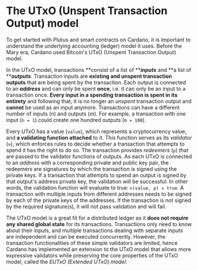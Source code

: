 # The UTxO (Unspent Transaction Output) model

To get started with Plutus and smart contracts on Cardano, it is important to understand the underlying accounting (ledger) model it uses. Before the Mary era, Cardano used Bitcoin's UTxO (Unspent Transaction Output) model.

In the UTxO model, transactions **consist of a list of **_**inputs**_ and **a list of **_**outputs**_. Transaction inputs are **existing and unspent transaction outputs** that are being spent by the transaction. Each output is connected to an _**address**_ and can only be spent **once**, i.e. it can only be an input to a transaction once. **Every input in a spending transaction is spent in its entirety** and following that, it is no longer an _unspent_ transaction output and **cannot** be used as an input anymore. Transactions can have a different number of inputs (_n_) and outputs (_m_). For example, a transaction with one input (`n = 1`) could create one hundred outputs (`m = 100`).

Every UTxO has a value (`value`), which represents a cryptocurrency value, and **a validating function attached** to it. This function serves as its _validator_ (`ν`), which enforces rules to decide whether a transaction that attempts to spend it has the right to do so. The transaction provides _redeemers_ (`ρ`) that are passed to the validator functions of outputs. As each UTxO is connected to an _address_ with a corresponding private and public key pair, the redeemers are signatures by which the transaction is signed using the private keys. If a transaction that attempts to spend an output is signed by that output's address private key, the validation will be successful. In other words, the validation function will evaluate to true: `ν(value, ρ) = true`. A transaction with multiple inputs from different addresses needs to be signed by each of the private keys of the addresses. If the transaction is not signed by the required signature(s), it will not pass validation and will fail.

The UTxO model is a great fit for a distributed ledger as it **does not require any shared global state** for its transactions. Transactions only need to know about their inputs, and multiple transactions dealing with separate inputs are independent and can be executed concurrently. However, the transaction functionalities of these simple validators are limited, hence Cardano has implemented an extension to the UTxO model that allows more expressive validators while preserving the core properties of the UTxO model, called the _EUTxO (Extended UTxO) model_.
